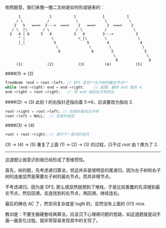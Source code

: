 依照题意，我们来撸一撸二叉树是如何形成链表的：

          1             1          1            1          1
         / \           /            \            \          \
        2   5   ===>  2--->  ===>    2   ===>     2  ===>    2
       / \  |\       / \            / \          /            \
      3   4 | 6     3   4          3   4        3--->          3
          ^ |            \           <_|\        \              \
          |_|             5              5        4              4
                           \              \        \              \
                            6              6        5              5
                                                     \              \
                                                      6              6
         (1)           (2)           (3)         (4)           (5)

####(1) -> (2)
```cpp
TreeNode *end = root->left; // DFS 定位**左子树的最右节点**
while (end->right) end = end->right;    // 如图，最终 end 指向 4.
end->right = root->right;   // 将 end 指向右子树的头
```
####(2) -> (3)
此刻 1 的右指针还指向着 5->6，应该要改为指向 2.
```cpp
root->right = root->left; // 右指针指向左子树
root->left = NULL;  // 左指针指空
```
####(3) -> (4)
```cpp
root = root->right; // 进行下一层次的迭代
```
(3) -> (4) -> (5) 重复了上面 (1) -> (2) -> (3) 的过程，只不过 root 由 1 换为了 2.

-----

这道题让我意识到我已经形成了思维惯性。

首先，树的题，先考虑递归算法，但这并非是很明显的尾递归，因为左子树和右子树的连接显然是需要左子树的最右节点。而并非根节点。

不考虑递归，因为是 DFS, 那么很显然就想到了堆栈，于是比较愚蠢的先深搜到最左节点，然后回溯，去连找到的右节点，再回溯，继续连右。

最后的确也 AC 了，然空间复杂度是 logN 的，显然没有上面的 O(1) nice.

教训是：不要生搬硬套经典算法，应该沉下心理顺问题的思路，如这道题就是动手画一画变化过程。就非常容易发现其中的关窍了。
